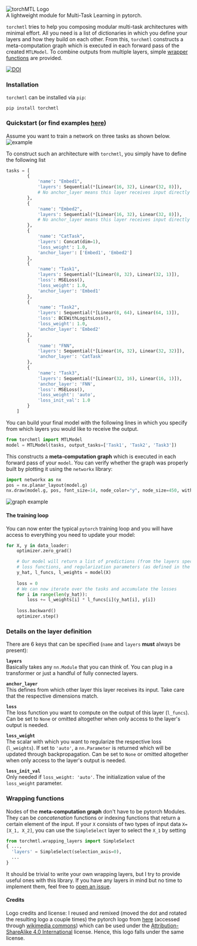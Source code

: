 ![torchMTL Logo](https://github.com/chrisby/torchMTL/blob/main/images/torchmtl_logo.png "torchMTL Logo")    
A lightweight module for Multi-Task Learning in pytorch.

`torchmtl` tries to help you composing modular multi-task architectures with minimal effort. All you need is a list of dictionaries in which you define your layers and how they build on each other. From this, `torchmtl` constructs a meta-computation graph which is executed in each forward pass of the created `MTLModel`. To combine outputs from multiple layers, simple [wrapper functions](https://github.com/chrisby/torchMTL/blob/main/torchmtl/wrapping_layers.py) are provided.

[![DOI](https://zenodo.org/badge/DOI/10.5281/zenodo.4362515.svg)](https://doi.org/10.5281/zenodo.4362515)


### Installation
`torchmtl` can be installed via `pip`:
```
pip install torchmtl
```

### Quickstart (or find examples [here](https://github.com/chrisby/torchMTL/tree/main/examples))
Assume you want to train a network on three tasks as shown below.  
![example](https://github.com/chrisby/torchMTL/blob/main/images/example.png "example")  

To construct such an architecture with `torchmtl`, you simply have to define the following list

```python
tasks = [
        {
            'name': "Embed1",
            'layers': Sequential(*[Linear(16, 32), Linear(32, 8)]),
            # No anchor_layer means this layer receives input directly
        },    
        {
            'name': "Embed2",
            'layers': Sequential(*[Linear(16, 32), Linear(32, 8)]),
            # No anchor_layer means this layer receives input directly
        },
        {
            'name': "CatTask",
            'layers': Concat(dim=1),
            'loss_weight': 1.0,
            'anchor_layer': ['Embed1', 'Embed2']
        },
        {
            'name': "Task1",
            'layers': Sequential(*[Linear(8, 32), Linear(32, 1)]),
            'loss': MSELoss(),
            'loss_weight': 1.0,
            'anchor_layer': 'Embed1'            
        },
        {
            'name': "Task2",
            'layers': Sequential(*[Linear(8, 64), Linear(64, 1)]),
            'loss': BCEWithLogitsLoss(),
            'loss_weight': 1.0,
            'anchor_layer': 'Embed2'            
        }, 
        {
            'name': "FNN",
            'layers': Sequential(*[Linear(16, 32), Linear(32, 32)]),
            'anchor_layer': 'CatTask'
        },
        {
            'name': "Task3",
            'layers': Sequential(*[Linear(32, 16), Linear(16, 1)]),
            'anchor_layer': 'FNN',
            'loss': MSELoss(),
            'loss_weight': 'auto',
            'loss_init_val': 1.0
        }
    ]
```

You can build your final model with the following lines in which you specify from which layers you would like to receive the output.
```python
from torchmtl import MTLModel
model = MTLModel(tasks, output_tasks=['Task1', 'Task2', 'Task3'])
```

This constructs a **meta-computation graph** which is executed in each forward pass of your `model`. You can verify whether the graph was properly built by plotting it using the `networkx` library:
```python
import networkx as nx
pos = nx.planar_layout(model.g)
nx.draw(model.g, pos, font_size=14, node_color="y", node_size=450, with_labels=True)
```
![graph example](https://github.com/chrisby/torchMTL/blob/main/images/torchmtl_graph.png "graph example")  

#### The training loop
You can now enter the typical `pytorch` training loop and you will have access to everything you need to update your model:
```python
for X, y in data_loader:
    optimizer.zero_grad()

    # Our model will return a list of predictions (from the layers specified in `output_tasks`),
    # loss functions, and regularization parameters (as defined in the tasks variable)
    y_hat, l_funcs, l_weights = model(X)
    
    loss = 0
    # We can now iterate over the tasks and accumulate the losses
    for i in range(len(y_hat)):
        loss += l_weights[i] * l_funcs[i](y_hat[i], y[i])
    
    loss.backward()
    optimizer.step()

```

### Details on the layer definition
There are 6 keys that can be specified (`name` and `layers` **must** always be present):  

**`layers`**  
Basically takes any `nn.Module` that you can think of. You can plug in a transformer or just a handful of fully connected layers.  

**`anchor_layer`**  
This defines from which other layer this layer receives its input. Take care that the respective dimensions match.  

**`loss`**  
The loss function you want to compute on the output of this layer (`l_funcs`). Can be set to `None` or omitted altogether when only access to the layer's output is needed.   

**`loss_weight`**  
The scalar with which you want to regularize the respective loss (`l_weights`). If set to `'auto'`, a `nn.Parameter` is returned which will be updated through backpropagation. Can be set to `None` or omitted altogether when only access to the layer's output is needed.  

**`loss_init_val`**  
Only needed if `loss_weight: 'auto'`. The initialization value of the `loss_weight` parameter.

### Wrapping functions
Nodes of the **meta-computation graph** don't have to be pytorch Modules. They can be *concatenation* functions or indexing functions that return a certain element of the input. If your `X` consists of two types of input data `X=[X_1, X_2]`, you can use the `SimpleSelect` layer to select the `X_1` by setting  
```python
from torchmtl.wrapping_layers import SimpleSelect
{ ...,
  'layers' = SimpleSelect(selection_axis=0),
  ...
}
```
It should be trivial to write your own wrapping layers, but I try to provide useful ones with this library. If you have any layers in mind but no time to implement them, feel free to [open an issue](https://github.com/chrisby/torchMTL/issues).


#### Credits
Logo credits and license: I reused and remixed (moved the dot and rotated the resulting logo a couple times) the pytorch logo from [here](https://github.com/pytorch/pytorch/blob/master/docs/source/_static/img/pytorch-logo-dark.png) (accessed through [wikimedia commons](https://commons.wikimedia.org/wiki/File:Pytorch_logo.png)) which can be used under the [Attribution-ShareAlike 4.0 International](https://creativecommons.org/licenses/by-sa/4.0/deed.en) license. Hence, this logo falls under the same license. 
